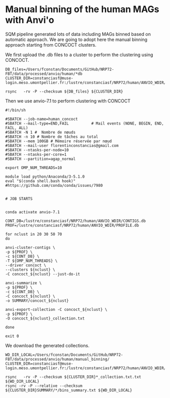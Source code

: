 
# Manual binning of the human MAGs with Anvi'o

SQM pipeline generated lots of data including MAGs binned based on automatic approach. We are going to adopt here the manual binning approach starting from CONCOCT clusters.

We first upload the .db files to a cluster to perform the clustering using CONCOCT.

	DB_files=/Users/fconstan/Documents/GitHub/NRP72-FBT/data/processed/anvio/human/*db
	CLUSTER_DIR=constanciasf@muse-login.meso.umontpellier.fr:/lustre/constanciasf/NRP72/human/ANVIO_WDIR/
	
	rsync 	-rv -P --checksum ${DB_files} ${CLUSTER_DIR}
	
Then we use anvio-7.1 to perform clustering with CONCOCT

	#!/bin/sh
	
	#SBATCH --job-name=human_concoct
	#SBATCH --mail-type=END,FAIL          # Mail events (NONE, BEGIN, END, FAIL, ALL)
	#SBATCH -N 1 #  Nombre de nœuds
	#SBATCH -n 10 # Nombre de tâches au total
	#SBATCH --mem 100GB # Mémoire réservée par nœud
	#SBATCH --mail-user florentinconstancias@gmail.com
	#SBATCH --ntasks-per-node=10
	#SBATCH --ntasks-per-core=1
	#SBATCH --partition=agap_normal
	
	export OMP_NUM_THREADS=10
	
	module load python/Anaconda/3-5.1.0
	eval "$(conda shell.bash hook)" #https://github.com/conda/conda/issues/7980
	
	
	# JOB STARTS
	
	
	conda activate anvio-7.1
	
	CONT_DB=/lustre/constanciasf/NRP72/human/ANVIO_WDIR/CONTIGS.db
	PROF=/lustre/constanciasf/NRP72/human/ANVIO_WDIR/PROFILE.db
	
	for nclust in 20 30 50 70
	do
	
	anvi-cluster-contigs \
	-p ${PROF} \
	-c ${CONT_DB} \
	-T ${OMP_NUM_THREADS} \
	--driver concoct \
	--clusters ${nclust} \
	-C concoct_${nclust} --just-do-it
	
	anvi-summarize \
	-p ${PROF} \
	-c ${CONT_DB} \
	-C concoct_${nclust} \
	-o SUMMARY/concoct_${nclust}
	
	anvi-export-collection -C concoct_${nclust} \
	-p ${PROF} \
	-O concoct_${nclust}_collection.txt
	
	done
	
	exit 0

We download the generated collections.

	WD_DIR_LOCAL=/Users/fconstan/Documents/GitHub/NRP72-FBT/data/processed/anvio/human/manual_binning/
	CLUSTER_DIR=constanciasf@muse-login.meso.umontpellier.fr:/lustre/constanciasf/NRP72/human/ANVIO_WDIR/
	
	rsync 	-rv -P --checksum ${CLUSTER_DIR}*_collection.txt.txt ${WD_DIR_LOCAL}
	rsync -rv -P --relative --checksum ${CLUSTER_DIR}SUMMARY/*/bins_summary.txt ${WD_DIR_LOCAL}

